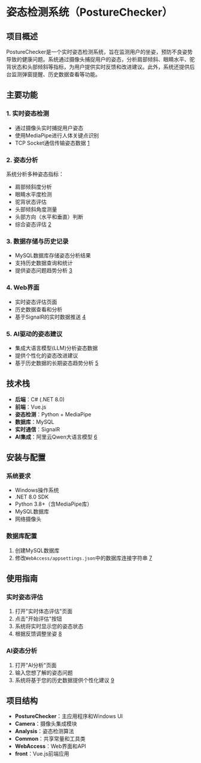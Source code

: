 # 姿态检测系统（PostureChecker）

## 项目概述

PostureChecker是一个实时姿态检测系统，旨在监测用户的坐姿，预防不良姿势导致的健康问题。系统通过摄像头捕捉用户的姿态，分析肩部倾斜、眼睛水平、驼背状态和头部倾斜等指标，为用户提供实时反馈和改进建议。此外，系统还提供后台监测弹窗提醒、历史数据查看等功能。


## 主要功能

### 1. 实时姿态检测

- 通过摄像头实时捕捉用户姿态
- 使用MediaPipe进行人体关键点识别
- TCP Socket通信传输姿态数据 [1](#0-0) 

### 2. 姿态分析

系统分析多种姿态指标：

- 肩部倾斜度分析
- 眼睛水平度检测
- 驼背状态评估
- 头部倾斜角度测量
- 头部方向（水平和垂直）判断
- 综合姿态评估 [2](#0-1) 

### 3. 数据存储与历史记录

- MySQL数据库存储姿态分析结果
- 支持历史数据查询和统计
- 提供姿态问题趋势分析 [3](#0-2) 

### 4. Web界面

- 实时姿态评估页面
- 历史数据查看和分析
- 基于SignalR的实时数据推送 [4](#0-3) 

### 5. AI驱动的姿态建议

- 集成大语言模型(LLM)分析姿态数据
- 提供个性化的姿态改进建议
- 基于历史数据的长期姿态趋势分析 [5](#0-4) 

## 技术栈

- **后端**：C# (.NET 8.0)
- **前端**：Vue.js
- **姿态检测**：Python + MediaPipe
- **数据库**：MySQL
- **实时通信**：SignalR
- **AI集成**：阿里云Qwen大语言模型 [6](#0-5) 

## 安装与配置

### 系统要求

- Windows操作系统
- .NET 8.0 SDK
- Python 3.8+（含MediaPipe库）
- MySQL数据库
- 网络摄像头

### 数据库配置

1. 创建MySQL数据库
2. 修改`WebAccess/appsettings.json`中的数据库连接字符串 [7](#0-6) 


## 使用指南

### 实时姿态评估

1. 打开"实时体态评估"页面
2. 点击"开始评估"按钮
3. 系统将实时显示您的姿态状态
4. 根据反馈调整坐姿 [8](#0-7) 

### AI姿态分析

1. 打开"AI分析"页面
2. 输入您想了解的姿态问题
3. 系统将基于您的历史数据提供个性化建议 [9](#0-8) 

## 项目结构

- **PostureChecker**：主应用程序和Windows UI
- **Camera**：摄像头集成模块
- **Analysis**：姿态检测算法
- **Common**：共享常量和工具类
- **WebAccess**：Web界面和API
- **front**：Vue.js前端应用
